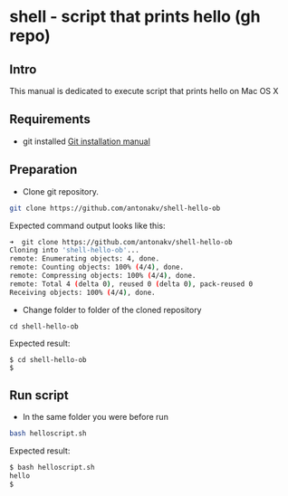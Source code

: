 # shell - script that prints hello (gh repo)

## Intro
This manual is dedicated to execute script that prints hello on Mac OS X

## Requirements
- git installed
[Git installation manual](https://git-scm.com/download/mac)

## Preparation 
- Clone git repository. 

```bash
git clone https://github.com/antonakv/shell-hello-ob
```

Expected command output looks like this:
```bash
➜  git clone https://github.com/antonakv/shell-hello-ob          
Cloning into 'shell-hello-ob'...
remote: Enumerating objects: 4, done.
remote: Counting objects: 100% (4/4), done.
remote: Compressing objects: 100% (4/4), done.
remote: Total 4 (delta 0), reused 0 (delta 0), pack-reused 0
Receiving objects: 100% (4/4), done.
```
- Change folder to folder of the cloned repository

```
cd shell-hello-ob 
```
Expected result:
```
$ cd shell-hello-ob
$
```

## Run script

- In the same folder you were before run 
```bash
bash helloscript.sh
```
Expected result:
```bash
$ bash helloscript.sh
hello
$
```